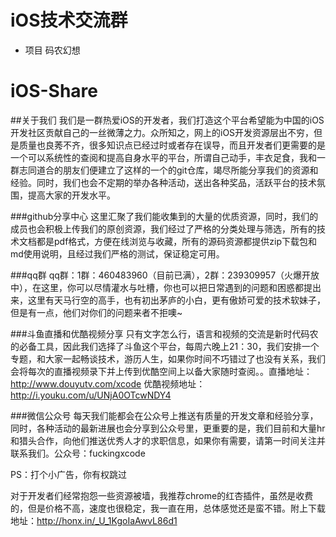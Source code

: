 # iOS技术交流群
* 项目 码农幻想

# iOS-Share


##关于我们
我们是一群热爱iOS的开发者，我们打造这个平台希望能为中国的iOS开发社区贡献自己的一丝微薄之力。众所知之，网上的iOS开发资源层出不穷，但是质量也良莠不齐，很多知识点已经过时或者存在误导，而且开发者们更需要的是一个可以系统性的查阅和提高自身水平的平台，所谓自己动手，丰衣足食，我和一群志同道合的朋友们便建立了这样的一个的git仓库，竭尽所能分享我们的资源和经验。同时，我们也会不定期的举办各种活动，送出各种奖品，活跃平台的技术氛围，提高大家的开发水平。

###github分享中心
这里汇聚了我们能收集到的大量的优质资源，同时，我们的成员也会积极上传我们的原创资源，我们经过了严格的分类处理与筛选，所有的技术文档都是pdf格式，方便在线浏览与收藏，所有的源码资源都提供zip下载包和md使用说明，且经过我们严格的测试，保证稳定可用。

###qq群
qq群：1群：460483960（目前已满），2群：239309957（火爆开放中），在这里，你可以尽情灌水与吐槽，你也可以把日常遇到的问题和困惑都提出来，这里有天马行空的高手，也有初出茅庐的小白，更有傲娇可爱的技术软妹子，但是有一点，他们对你们的问题来者不拒噢~


###斗鱼直播和优酷视频分享
只有文字怎么行，语言和视频的交流是新时代码农的必备工具，因此我们选择了斗鱼这个平台，每周六晚上21：30，我们安排一个专题，和大家一起畅谈技术，游历人生，如果你时间不巧错过了也没有关系，我们会将每次的直播视频录下并上传到优酷空间上以备大家随时查阅。。直播地址：http://www.douyutv.com/xcode 优酷视频地址：http://i.youku.com/u/UNjA0OTcwNDY4

###微信公众号
每天我们能都会在公众号上推送有质量的开发文章和经验分享，同时，各种活动的最新进展也会分享到公众号里，更重要的是，我们目前和大量hr和猎头合作，向他们推送优秀人才的求职信息，如果你有需要，请第一时间关注并联系我们。公众号：fuckingxcode

PS：打个小广告，你有权跳过

对于开发者们经常抱怨一些资源被墙，我推荐chrome的红杏插件，虽然是收费的，但是价格不高，速度也很稳定，我一直在用，总体感觉还是蛮不错。附上下载地址：http://honx.in/_U_1KgoIaAwvL86d1


